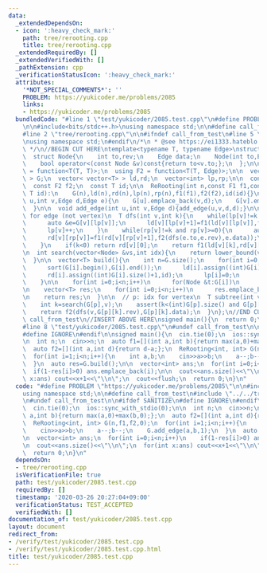 ```yaml
---
data:
  _extendedDependsOn:
  - icon: ':heavy_check_mark:'
    path: tree/rerooting.cpp
    title: tree/rerooting.cpp
  _extendedRequiredBy: []
  _extendedVerifiedWith: []
  _pathExtension: cpp
  _verificationStatusIcon: ':heavy_check_mark:'
  attributes:
    '*NOT_SPECIAL_COMMENTS*': ''
    PROBLEM: https://yukicoder.me/problems/2085
    links:
    - https://yukicoder.me/problems/2085
  bundledCode: "#line 1 \"test/yukicoder/2085.test.cpp\"\n#define PROBLEM \"https://yukicoder.me/problems/2085\"\
    \n\n#include<bits/stdc++.h>\nusing namespace std;\n\n#define call_from_test\n\
    #line 2 \"tree/rerooting.cpp\"\n\n#ifndef call_from_test\n#line 5 \"tree/rerooting.cpp\"\
    \nusing namespace std;\n#endif\n/*\n * @see https://ei1333.hateblo.jp/entry/2018/12/21/004022\n\
    \ */\n//BEGIN CUT HERE\ntemplate<typename T, typename Edge>\nstruct ReRooting{\n\
    \  struct Node{\n    int to,rev;\n    Edge data;\n    Node(int to,Edge data):to(to),data(data){}\n\
    \    bool operator<(const Node &v)const{return to<v.to;};\n  };\n\n  using F1\
    \ = function<T(T, T)>;\n  using F2 = function<T(T, Edge)>;\n\n  vector< vector<Node>\
    \ > G;\n  vector< vector<T> > ld,rd;\n  vector<int> lp,rp;\n\n  const F1 f1;\n\
    \  const F2 f2;\n  const T id;\n\n  ReRooting(int n,const F1 f1,const F2 f2,const\
    \ T id):\n    G(n),ld(n),rd(n),lp(n),rp(n),f1(f1),f2(f2),id(id){}\n\n  void add_edge(int\
    \ u,int v,Edge d,Edge e){\n    G[u].emplace_back(v,d);\n    G[v].emplace_back(u,e);\n\
    \  }\n\n  void add_edge(int u,int v,Edge d){add_edge(u,v,d,d);}\n\n  // k: idx\
    \ for edge (not vertex)\n  T dfs(int v,int k){\n    while(lp[v]!=k and lp[v]<(int)G[v].size()){\n\
    \      auto &e=G[v][lp[v]];\n      ld[v][lp[v]+1]=f1(ld[v][lp[v]],f2(dfs(e.to,e.rev),e.data));\n\
    \      lp[v]++;\n    }\n    while(rp[v]!=k and rp[v]>=0){\n      auto &e=G[v][rp[v]];\n\
    \      rd[v][rp[v]]=f1(rd[v][rp[v]+1],f2(dfs(e.to,e.rev),e.data));\n      rp[v]--;\n\
    \    }\n    if(k<0) return rd[v][0];\n    return f1(ld[v][k],rd[v][k+1]);\n  }\n\
    \n  int search(vector<Node> &vs,int idx){\n    return lower_bound(vs.begin(),vs.end(),Node(idx,vs[0].data))-vs.begin();\n\
    \  }\n\n  vector<T> build(){\n    int n=G.size();\n    for(int i=0;i<n;i++){\n\
    \      sort(G[i].begin(),G[i].end());\n      ld[i].assign((int)G[i].size()+1,id);\n\
    \      rd[i].assign((int)G[i].size()+1,id);\n      lp[i]=0;\n      rp[i]=(int)G[i].size()-1;\n\
    \    }\n\n    for(int i=0;i<n;i++)\n      for(Node &t:G[i])\n        t.rev=search(G[t.to],i);\n\
    \n    vector<T> res;\n    for(int i=0;i<n;i++)\n      res.emplace_back(dfs(i,-1));\n\
    \n    return res;\n  }\n\n  // p: idx for vertex\n  T subtree(int v,int p){\n\
    \    int k=search(G[p],v);\n    assert(k<(int)G[p].size() and G[p][k].to==v);\n\
    \    return f2(dfs(v,G[p][k].rev),G[p][k].data);\n  }\n};\n//END CUT HERE\n#ifndef\
    \ call_from_test\n//INSERT ABOVE HERE\nsigned main(){\n  return 0;\n}\n#endif\n\
    #line 8 \"test/yukicoder/2085.test.cpp\"\n#undef call_from_test\n\n#ifdef SANITIZE\n\
    #define IGNORE\n#endif\n\nsigned main(){\n  cin.tie(0);\n  ios::sync_with_stdio(0);\n\
    \n  int n;\n  cin>>n;\n  auto f1=[](int a,int b){return max(a,0)+max(b,0);};\n\
    \  auto f2=[](int a,int d){return d-a;};\n  ReRooting<int, int> G(n,f1,f2,0);\n\
    \  for(int i=1;i<n;i++){\n    int a,b;\n    cin>>a>>b;\n    a--;b--;\n    G.add_edge(a,b,1);\n\
    \  }\n  auto res=G.build();\n\n  vector<int> ans;\n  for(int i=0;i<n;i++)\n  \
    \  if(1-res[i]>0) ans.emplace_back(i);\n\n  cout<<ans.size()<<\"\\n\";\n  for(int\
    \ x:ans) cout<<x+1<<\"\\n\";\n  cout<<flush;\n  return 0;\n}\n"
  code: "#define PROBLEM \"https://yukicoder.me/problems/2085\"\n\n#include<bits/stdc++.h>\n\
    using namespace std;\n\n#define call_from_test\n#include \"../../tree/rerooting.cpp\"\
    \n#undef call_from_test\n\n#ifdef SANITIZE\n#define IGNORE\n#endif\n\nsigned main(){\n\
    \  cin.tie(0);\n  ios::sync_with_stdio(0);\n\n  int n;\n  cin>>n;\n  auto f1=[](int\
    \ a,int b){return max(a,0)+max(b,0);};\n  auto f2=[](int a,int d){return d-a;};\n\
    \  ReRooting<int, int> G(n,f1,f2,0);\n  for(int i=1;i<n;i++){\n    int a,b;\n\
    \    cin>>a>>b;\n    a--;b--;\n    G.add_edge(a,b,1);\n  }\n  auto res=G.build();\n\
    \n  vector<int> ans;\n  for(int i=0;i<n;i++)\n    if(1-res[i]>0) ans.emplace_back(i);\n\
    \n  cout<<ans.size()<<\"\\n\";\n  for(int x:ans) cout<<x+1<<\"\\n\";\n  cout<<flush;\n\
    \  return 0;\n}\n"
  dependsOn:
  - tree/rerooting.cpp
  isVerificationFile: true
  path: test/yukicoder/2085.test.cpp
  requiredBy: []
  timestamp: '2020-03-26 20:27:04+09:00'
  verificationStatus: TEST_ACCEPTED
  verifiedWith: []
documentation_of: test/yukicoder/2085.test.cpp
layout: document
redirect_from:
- /verify/test/yukicoder/2085.test.cpp
- /verify/test/yukicoder/2085.test.cpp.html
title: test/yukicoder/2085.test.cpp
---
```

